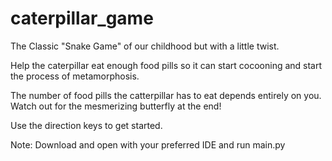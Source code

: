 # caterpillar_game

The Classic "Snake Game" of our childhood but with a little twist.

Help the caterpillar eat enough food pills so it can start cocooning and start the process of metamorphosis.

The number of food pills the catterpillar has to eat depends entirely on you. Watch out for the mesmerizing butterfly at the end!

Use the direction keys to get started.

Note: Download and open with your preferred IDE and run main.py
